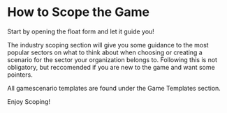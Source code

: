 # How to Scope the Game

Start by opening the float form and let it guide you!


The industry scoping section will give you some guidance to the most popular sectors on what to think about when choosing or creating a scenario for the sector your organization belongs to. Following this is not obligatory, but reccomended if you are new to the game and want some pointers.

All gamescenario templates are found under the Game Templates section.


Enjoy Scoping!

